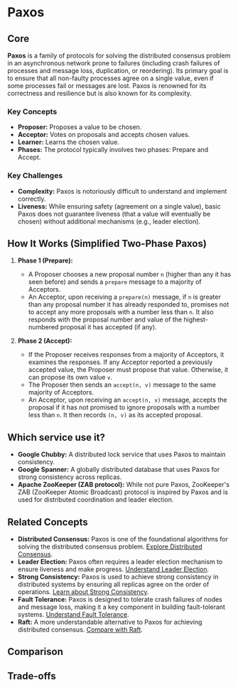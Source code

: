 # Paxos

## Core

**Paxos** is a family of protocols for solving the distributed consensus problem in an asynchronous network prone to failures (including crash failures of processes and message loss, duplication, or reordering). Its primary goal is to ensure that all non-faulty processes agree on a single value, even if some processes fail or messages are lost. Paxos is renowned for its correctness and resilience but is also known for its complexity.

### Key Concepts

-   **Proposer:** Proposes a value to be chosen.
-   **Acceptor:** Votes on proposals and accepts chosen values.
-   **Learner:** Learns the chosen value.
-   **Phases:** The protocol typically involves two phases: Prepare and Accept.

### Key Challenges

-   **Complexity:** Paxos is notoriously difficult to understand and implement correctly.
-   **Liveness:** While ensuring safety (agreement on a single value), basic Paxos does not guarantee liveness (that a value will eventually be chosen) without additional mechanisms (e.g., leader election).

## How It Works (Simplified Two-Phase Paxos)

1.  **Phase 1 (Prepare):**
    *   A Proposer chooses a new proposal number `n` (higher than any it has seen before) and sends a `prepare` message to a majority of Acceptors.
    *   An Acceptor, upon receiving a `prepare(n)` message, if `n` is greater than any proposal number it has already responded to, promises not to accept any more proposals with a number less than `n`. It also responds with the proposal number and value of the highest-numbered proposal it has accepted (if any).

2.  **Phase 2 (Accept):**
    *   If the Proposer receives responses from a majority of Acceptors, it examines the responses. If any Acceptor reported a previously accepted value, the Proposer must propose that value. Otherwise, it can propose its own value `v`.
    *   The Proposer then sends an `accept(n, v)` message to the same majority of Acceptors.
    *   An Acceptor, upon receiving an `accept(n, v)` message, accepts the proposal if it has not promised to ignore proposals with a number less than `n`. It then records `(n, v)` as its accepted proposal.

## Which service use it?

-   **Google Chubby:** A distributed lock service that uses Paxos to maintain consistency.
-   **Google Spanner:** A globally distributed database that uses Paxos for strong consistency across replicas.
-   **Apache ZooKeeper (ZAB protocol):** While not pure Paxos, ZooKeeper's ZAB (ZooKeeper Atomic Broadcast) protocol is inspired by Paxos and is used for distributed coordination and leader election.

## Related Concepts

-   **Distributed Consensus:** Paxos is one of the foundational algorithms for solving the distributed consensus problem. [Explore Distributed Consensus](../README.md).
-   **Leader Election:** Paxos often requires a leader election mechanism to ensure liveness and make progress. [Understand Leader Election](../../coordination/leader-election/README.md).
-   **Strong Consistency:** Paxos is used to achieve strong consistency in distributed systems by ensuring all replicas agree on the order of operations. [Learn about Strong Consistency](../../consistency-models/strong-consistency/README.md).
-   **Fault Tolerance:** Paxos is designed to tolerate crash failures of nodes and message loss, making it a key component in building fault-tolerant systems. [Understand Fault Tolerance](../../fault-tolerance/README.md).
-   **Raft:** A more understandable alternative to Paxos for achieving distributed consensus. [Compare with Raft](./raft/README.md).

## Comparison

## Trade-offs
